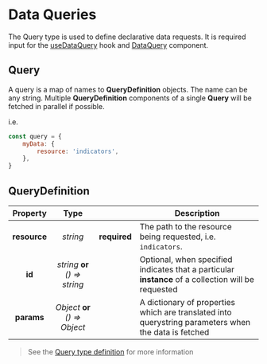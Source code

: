 # Data Queries

The Query type is used to define declarative data requests. It is required input for the [useDataQuery](../hooks/useDataQuery.md) hook and [DataQuery](../components/DataQuery.md) component.

## Query

A query is a map of names to **QueryDefinition** objects. The name can be any string. Multiple **QueryDefinition** components of a single **Query** will be fetched in parallel if possible.

i.e.

```js
const query = {
    myData: {
        resource: 'indicators',
    },
}
```

## QueryDefinition

|   Property   |              Type              |              | Description                                                                                          |
| :----------: | :----------------------------: | ------------ | ---------------------------------------------------------------------------------------------------- |
| **resource** |            _string_            | **required** | The path to the resource being requested, i.e. `indicators`.                                         |
|    **id**    | _string_ **or** _() => string_ |              | Optional, when specified indicates that a particular **instance** of a collection will be requested  |
|  **params**  | _Object_ **or** _() => Object_ |              | A dictionary of properties which are translated into querystring parameters when the data is fetched |

> See the [Query type definition](https://github.com/dhis2/app-runtime/blob/master/services/data/src/engine/types/Query.ts) for more information
